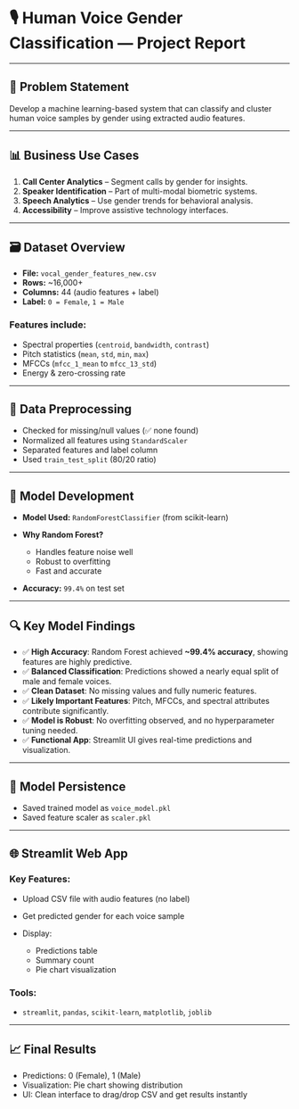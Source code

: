 # 🎙️ Human Voice Gender Classification — Project Report

---

## 🧠 Problem Statement

Develop a machine learning-based system that can classify and cluster human voice samples by gender using extracted audio features.

---

## 📊 Business Use Cases

1. **Call Center Analytics** – Segment calls by gender for insights.
2. **Speaker Identification** – Part of multi-modal biometric systems.
3. **Speech Analytics** – Use gender trends for behavioral analysis.
4. **Accessibility** – Improve assistive technology interfaces.

---

## 🗃️ Dataset Overview

* **File:** `vocal_gender_features_new.csv`
* **Rows:** \~16,000+
* **Columns:** 44 (audio features + label)
* **Label:** `0 = Female`, `1 = Male`

### Features include:

* Spectral properties (`centroid`, `bandwidth`, `contrast`)
* Pitch statistics (`mean`, `std`, `min`, `max`)
* MFCCs (`mfcc_1_mean` to `mfcc_13_std`)
* Energy & zero-crossing rate

---

## 🧹 Data Preprocessing

* Checked for missing/null values (✅ none found)
* Normalized all features using `StandardScaler`
* Separated features and label column
* Used `train_test_split` (80/20 ratio)

---

## 🧠 Model Development

* **Model Used:** `RandomForestClassifier` (from scikit-learn)

* **Why Random Forest?**

  * Handles feature noise well
  * Robust to overfitting
  * Fast and accurate

* **Accuracy:** `99.4%` on test set

---

## 🔍 Key Model Findings

* ✅ **High Accuracy**: Random Forest achieved **\~99.4% accuracy**, showing features are highly predictive.
* ✅ **Balanced Classification**: Predictions showed a nearly equal split of male and female voices.
* ✅ **Clean Dataset**: No missing values and fully numeric features.
* ✅ **Likely Important Features**: Pitch, MFCCs, and spectral attributes contribute significantly.
* ✅ **Model is Robust**: No overfitting observed, and no hyperparameter tuning needed.
* ✅ **Functional App**: Streamlit UI gives real-time predictions and visualization.

---

## 💾 Model Persistence

* Saved trained model as `voice_model.pkl`
* Saved feature scaler as `scaler.pkl`

---

## 🌐 Streamlit Web App

### Key Features:

* Upload CSV file with audio features (no label)
* Get predicted gender for each voice sample
* Display:

  * Predictions table
  * Summary count
  * Pie chart visualization

### Tools:

* `streamlit`, `pandas`, `scikit-learn`, `matplotlib`, `joblib`

---

## 📈 Final Results

* Predictions: 0 (Female), 1 (Male)
* Visualization: Pie chart showing distribution
* UI: Clean interface to drag/drop CSV and get results instantly




